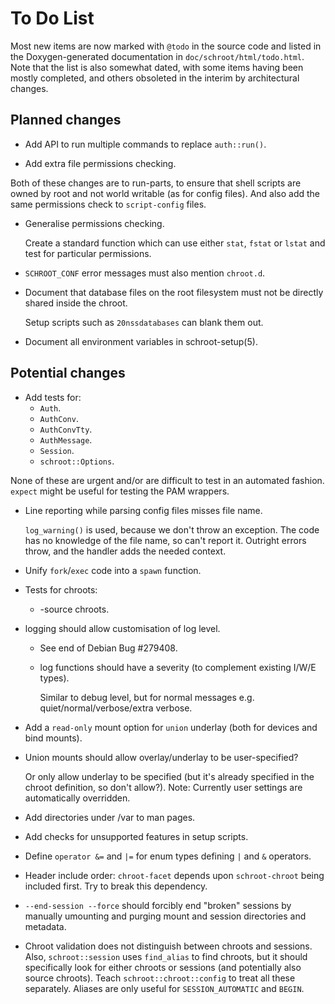 # To Do List

Most new items are now marked with `@todo` in the source code and
listed in the Doxygen-generated documentation in
`doc/schroot/html/todo.html`.  Note that the list is also somewhat
dated, with some items having been mostly completed, and others
obsoleted in the interim by architectural changes.


## Planned changes

- Add API to run multiple commands to replace `auth::run()`.

- Add extra file permissions checking.

Both of these changes are to run-parts, to ensure that shell scripts
are owned by root and not world writable (as for config files).  And
also add the same permissions check to `script-config` files.

- Generalise permissions checking.

  Create a standard function which can use either `stat`, `fstat` or
  `lstat` and test for particular permissions.

- `SCHROOT_CONF` error messages must also mention `chroot.d`.

- Document that database files on the root filesystem must not be
  directly shared inside the chroot.

  Setup scripts such as `20nssdatabases` can blank them out.

- Document all environment variables in schroot-setup(5).

## Potential changes

- Add tests for:
  *  `Auth`.
  *  `AuthConv`.
  *  `AuthConvTty`.
  *  `AuthMessage`.
  *  `Session`.
  *  `schroot::Options`.

None of these are urgent and/or are difficult to test in an automated
fashion.  `expect` might be useful for testing the PAM wrappers.

- Line reporting while parsing config files misses file name.

  `log_warning()` is used, because we don't throw an exception.  The
  code has no knowledge of the file name, so can't report it.
  Outright errors throw, and the handler adds the needed context.

- Unify `fork`/`exec` code into a `spawn` function.

- Tests for chroots:

  * -source chroots.

- logging should allow customisation of log level.

  * See end of Debian Bug #279408.

  * log functions should have a severity (to complement existing I/W/E types).

    Similar to debug level, but for normal messages
    e.g. quiet/normal/verbose/extra verbose.

- Add a `read-only` mount option for `union` underlay (both for
  devices and bind mounts).

- Union mounts should allow overlay/underlay to be user-specified?

  Or only allow underlay to be specified (but it's already specified
  in the chroot definition, so don't allow?).  Note: Currently user
  settings are automatically overridden.

- Add directories under /var to man pages.

- Add checks for unsupported features in setup scripts.

- Define `operator &=` and `|=` for enum types defining `|` and `&`
  operators.

- Header include order: `chroot-facet` depends upon `schroot-chroot`
  being included first.  Try to break this dependency.

- `--end-session --force` should forcibly end "broken" sessions by
  manually umounting and purging mount and session directories and
  metadata.

- Chroot validation does not distinguish between chroots and sessions.
  Also, `schroot::session` uses `find_alias` to find chroots, but it
  should specifically look for either chroots or sessions (and
  potentially also source chroots).  Teach `schroot::chroot::config`
  to treat all these separately.  Aliases are only useful for
  `SESSION_AUTOMATIC` and `BEGIN`.

